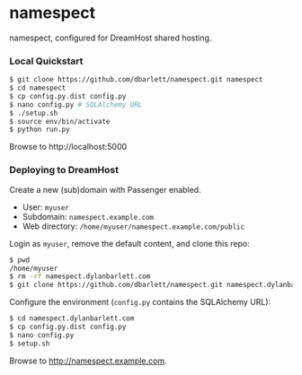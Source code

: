 # namespect

namespect, configured for DreamHost shared hosting.

### Local Quickstart
```sh
$ git clone https://github.com/dbarlett/namespect.git namespect
$ cd namespect
$ cp config.py.dist config.py
$ nano config.py # SQLAlchemy URL
$ ./setup.sh
$ source env/bin/activate
$ python run.py
```
Browse to http://localhost:5000

### Deploying to DreamHost
Create a new (sub)domain with Passenger enabled.
- User: `myuser`
- Subdomain: `namespect.example.com`
- Web directory: `/home/myuser/namespect.example.com/public` 

Login as `myuser`, remove the default content, and clone this repo:
```sh
$ pwd
/home/myuser
$ rm -rf namespect.dylanbarlett.com
$ git clone https://github.com/dbarlett/namespect.git namespect.dylanbarlett.com
```

Configure the environment (`config.py` contains the SQLAlchemy URL):
```sh
$ cd namespect.dylanbarlett.com
$ cp config.py.dist config.py
$ nano config.py
$ setup.sh
```
Browse to http://namespect.example.com.